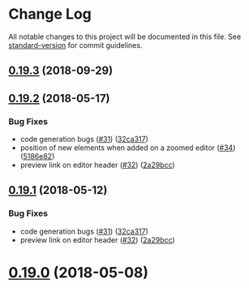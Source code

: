 # Change Log

All notable changes to this project will be documented in this file. See [standard-version](https://github.com/conventional-changelog/standard-version) for commit guidelines.

<a name="0.19.3"></a>
## [0.19.3](https://github.com/vuegg/vuegg/compare/v0.19.2...v0.19.3) (2018-09-29)



<a name="0.19.2"></a>
## [0.19.2](https://github.com/vuegg/vuegg/compare/v0.19.1...v0.19.2) (2018-05-17)


### Bug Fixes

* code generation bugs ([#31](https://github.com/vuegg/vuegg/issues/31)) ([32ca317](https://github.com/vuegg/vuegg/commit/32ca317))
* position of new elements when added on a zoomed editor ([#34](https://github.com/vuegg/vuegg/issues/34)) ([5186e82](https://github.com/vuegg/vuegg/commit/5186e82))
* preview link on editor header ([#32](https://github.com/vuegg/vuegg/issues/32)) ([2a29bcc](https://github.com/vuegg/vuegg/commit/2a29bcc))



<a name="0.19.1"></a>
## [0.19.1](https://github.com/vuegg/vuegg/compare/0.19.0...v0.19.1) (2018-05-12)


### Bug Fixes

* code generation bugs ([#31](https://github.com/vuegg/vuegg/issues/31)) ([32ca317](https://github.com/vuegg/vuegg/commit/32ca317))
* preview link on editor header ([#32](https://github.com/vuegg/vuegg/issues/32)) ([2a29bcc](https://github.com/vuegg/vuegg/commit/2a29bcc))



<a name="0.19.0"></a>
# [0.19.0](https://github.com/vuegg/vuegg/compare/0.18.1...0.19.0) (2018-05-08)
